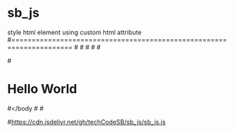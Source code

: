 # sb_js
style html element using custom html attribute
#=====================================================================
#<html>
#<head>
  #<title>sb_js</title>
#</head>
#<body>
 
   #<h1 class="sb_js" fg="red" fs="20px" hoverfg="blue">Hello World</h1>

#</body 
#</html>
#<script src="CDN LINK HERE"></script>

#https://cdn.jsdelivr.net/gh/techCodeSB/sb_js/sb_js.js
